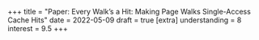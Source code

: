 +++
title = "Paper: Every Walk’s a Hit: Making Page Walks Single-Access Cache Hits"
date = 2022-05-09
draft = true
[extra]
understanding = 8
interest = 9.5
+++
